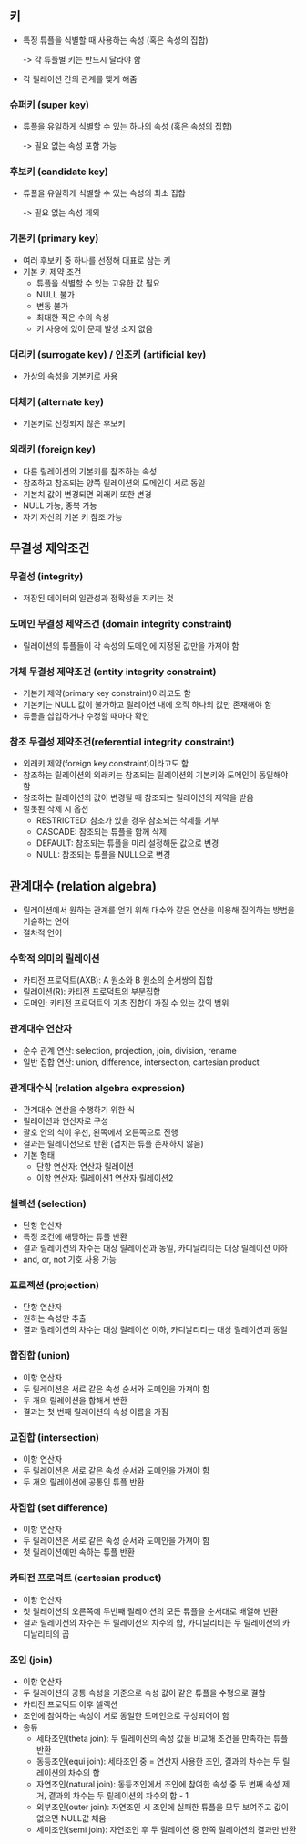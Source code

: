 ## 키
- 특정 튜플을 식별할 때 사용하는 속성 (혹은 속성의 집합)

    -> 각 튜플별 키는 반드시 달라야 함

- 각 릴레이션 간의 관계를 맺게 해줌

### 슈퍼키 (super key)
- 튜플을 유일하게 식별할 수 있는 하나의 속성 (혹은 속성의 집합)

    -> 필요 없는 속성 포함 가능

### 후보키 (candidate key)
- 튜플을 유일하게 식별할 수 있는 속성의 최소 집합

    -> 필요 없는 속성 제외

### 기본키 (primary key)
- 여러 후보키 중 하나를 선정해 대표로 삼는 키
- 기본 키 제약 조건
  - 튜플을 식별할 수 있는 고유한 값 필요
  - NULL 불가
  - 변동 불가
  - 최대한 적은 수의 속성
  - 키 사용에 있어 문제 발생 소지 없음

### 대리키 (surrogate key) / 인조키 (artificial key)
- 가상의 속성을 기본키로 사용

### 대체키 (alternate key)
- 기본키로 선정되지 않은 후보키

### 외래키 (foreign key)
- 다른 릴레이션의 기본키를 참조하는 속성
- 참조하고 참조되는 양쪽 릴레이션의 도메인이 서로 동일
- 기본치 값이 변경되면 외래키 또한 변경
- NULL 가능, 중복 가능
- 자기 자신의 기본 키 참조 가능


## 무결성 제약조건
### 무결성 (integrity)
- 저장된 데이터의 일관성과 정확성을 지키는 것

### 도메인 무결성 제약조건 (domain integrity constraint)
- 릴레이션의 튜플들이 각 속성의 도메인에 지정된 값만을 가져야 함

### 개체 무결성 제약조건 (entity integrity constraint)
- 기본키 제약(primary key constraint)이라고도 함
- 기본키는 NULL 값이 불가하고 릴레이션 내에 오직 하나의 값만 존재해야 함
- 튜플을 삽입하거나 수정할 때마다 확인

### 참조 무결성 제약조건(referential integrity constraint)
- 외래키 제약(foreign key constraint)이라고도 함
- 참조하는 릴레이션의 외래키는 참조되는 릴레이션의 기본키와 도메인이 동일해야 함
- 참조하는 릴레이션의 값이 변경될 때 참조되는 릴레이션의 제약을 받음
- 잘못된 삭제 시 옵션
  - RESTRICTED: 참조가 있을 경우 참조되는 삭제를 거부
  - CASCADE: 참조되는 튜플을 함께 삭제
  - DEFAULT: 참조되는 튜플을 미리 설정해둔 값으로 변경
  - NULL: 참조되는 튜플을 NULL으로 변경

## 관계대수 (relation algebra)
- 릴레이션에서 원하는 관계를 얻기 위해 대수와 같은 연산을 이용해 질의하는 방법을 기술하는 언어
- 절차적 언어

### 수학적 의미의 릴레이션
- 카티전 프로덕트(AXB): A 원소와 B 원소의 순서쌍의 집합
- 릴레이션(R): 카티전 프로덕트의 부분집합
- 도메인: 카티전 프로덕트의 기초 집합이 가질 수 있는 값의 범위

### 관계대수 연산자
- 순수 관계 연산: selection, projection, join, division, rename
- 일반 집합 연산: union, difference, intersection, cartesian product

### 관계대수식 (relation algebra expression)
- 관계대수 연산을 수행하기 위한 식
- 릴레이션과 연산자로 구성
- 괄호 안의 식이 우선, 왼쪽에서 오른쪽으로 진행
- 결과는 릴레이션으로 반환 (겹치는 튜플 존재하지 않음)
- 기본 형태
  - 단항 연산자: 연산자 릴레이션
  - 이항 연산자: 릴레이션1 연산자 릴레이션2

### 셀렉션 (selection)
- 단항 연산자
- 특정 조건에 해당하는 튜플 반환
- 결과 릴레이션의 차수는 대상 릴레이션과 동일, 카디날리티는 대상 릴레이션 이하
- and, or, not 기호 사용 가능

### 프로젝션 (projection)
- 단항 연산자
- 원하는 속성만 추출
- 결과 릴레이션의 차수는 대상 릴레이션 이하, 카디날리티는 대상 릴레이션과 동일

### 합집합 (union)
- 이항 연산자
- 두 릴레이션은 서로 같은 속성 순서와 도메인을 가져야 함
- 두 개의 릴레이션을 합해서 반환
- 결과는 첫 번째 릴레이션의 속성 이름을 가짐

### 교집합 (intersection)
- 이항 연산자
- 두 릴레이션은 서로 같은 속성 순서와 도메인을 가져야 함
- 두 개의 릴레이션에 공통인 튜플 반환

### 차집합 (set difference)
- 이항 연산자
- 두 릴레이션은 서로 같은 속성 순서와 도메인을 가져야 함
- 첫 릴레이션에만 속하는 튜플 반환

### 카티전 프로덕트 (cartesian product)
- 이항 연산자
- 첫 릴레이션의 오른쪽에 두번째 릴레이션의 모든 튜플을 순서대로 배열해 반환
- 결과 릴레이션의 차수는 두 릴레이션의 차수의 합, 카디날리티는 두 릴레이션의 카디날리티의 곱

### 조인 (join)
- 이항 연산자
- 두 릴레이션의 공통 속성을 기준으로 속성 값이 같은 튜플을 수평으로 결합
- 카티전 프로덕트 이후 셀렉션
- 조인에 참여하는 속성이 서로 동일한 도메인으로 구성되어야 함
- 종류
  - 세타조인(theta join): 두 릴레이션의 속성 값을 비교해 조건을 만족하는 튜플 반환
  - 동등조인(equi join): 세타조인 중 = 연산자 사용한 조인, 결과의 차수는 두 릴레이션의 차수의 합
  - 자연조인(natural join): 동등조인에서 조인에 참여한 속성 중 두 번째 속성 제거, 결과의 차수는 두 릴레이션의 차수의 합 - 1
  - 외부조인(outer join): 자연조인 시 조인에 실패한 튜플을 모두 보여주고 값이 없으면 NULL값 채움
  - 세미조인(semi join): 자연조인 후 두 릴레이션 중 한쪽 릴레이션의 결과만 반환

